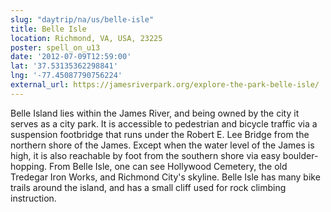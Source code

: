 ```yaml
---
slug: "daytrip/na/us/belle-isle"
title: Belle Isle
location: Richmond, VA, USA, 23225
poster: spell_on_u13
date: '2012-07-09T12:59:00'
lat: '37.53135362298841'
lng: '-77.45087790756224'
external_url: https://jamesriverpark.org/explore-the-park-belle-isle/
---
```


Belle Island lies within the James River, and being owned by the city it serves as a city park. It is accessible to pedestrian and bicycle traffic via a suspension footbridge that runs under the Robert E. Lee Bridge from the northern shore of the James. Except when the water level of the James is high, it is also reachable by foot from the southern shore via easy boulder-hopping. From Belle Isle, one can see Hollywood Cemetery, the old Tredegar Iron Works, and Richmond City's skyline. Belle Isle has many bike trails around the island, and has a small cliff used for rock climbing instruction.
